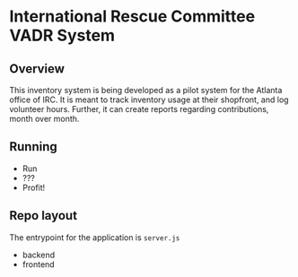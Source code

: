 # International Rescue Committee VADR System

## Overview

This inventory system is being developed as a pilot system for the Atlanta office of IRC. It is meant to track inventory usage at their shopfront, and log volunteer hours. Further, it can create reports regarding contributions, month over month.

## Running
- Run
- ???
- Profit!

## Repo layout

The entrypoint for the application is `server.js`

- backend
- frontend

